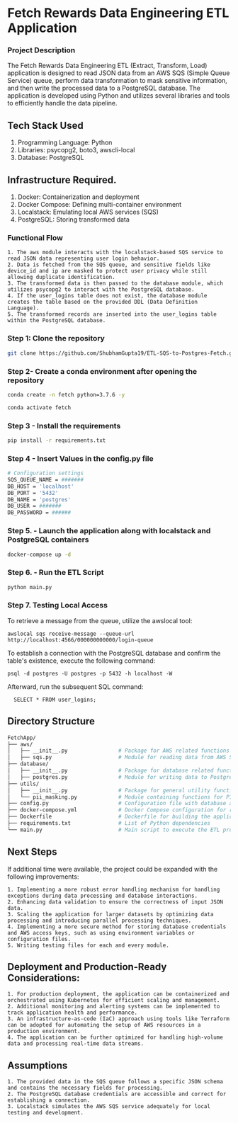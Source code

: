 # Fetch Rewards Data Engineering ETL Application
### Project Description
The Fetch Rewards Data Engineering ETL (Extract, Transform, Load) application is designed to read JSON data from an AWS SQS (Simple Queue Service) queue, perform data transformation to mask sensitive information, and then write the processed data to a PostgreSQL database. The application is developed using Python and utilizes several libraries and tools to efficiently handle the data pipeline.

## Tech Stack Used
  1. Programming Language: Python
  2. Libraries: psycopg2, boto3, awscli-local
  3. Database: PostgreSQL
    
## Infrastructure Required.

  1. Docker: Containerization and deployment
  2. Docker Compose: Defining multi-container environment
  3. Localstack: Emulating local AWS services (SQS)
  4. PostgreSQL: Storing transformed data

### Functional Flow

    1. The aws module interacts with the localstack-based SQS service to read JSON data representing user login behavior.
    2. Data is fetched from the SQS queue, and sensitive fields like device_id and ip are masked to protect user privacy while still allowing duplicate identification.
    3. The transformed data is then passed to the database module, which utilizes psycopg2 to interact with the PostgreSQL database.
    4. If the user_logins table does not exist, the database module creates the table based on the provided DDL (Data Definition Language).
    5. The transformed records are inserted into the user_logins table within the PostgreSQL database.


### Step 1: Clone the repository
```bash
git clone https://github.com/ShubhamGupta19/ETL-SQS-to-Postgres-Fetch.git
```

### Step 2- Create a conda environment after opening the repository

```bash
conda create -n fetch python=3.7.6 -y
```

```bash
conda activate fetch
```

### Step 3 - Install the requirements
```bash
pip install -r requirements.txt
```

### Step 4 - Insert Values in the config.py file
```bash
# Configuration settings
SQS_QUEUE_NAME = #######
DB_HOST = 'localhost'
DB_PORT = '5432'
DB_NAME = 'postgres'
DB_USER = #######
DB_PASSWORD = ######

```

### Step 5. - Launch the application along with localstack and PostgreSQL containers 
```bash
docker-compose up -d
```

### Step 6. - Run the ETL Script
```bash
python main.py
```
### Step 7. Testing Local Access
To retrieve a message from the queue, utilize the awslocal tool:
  ```
  awslocal sqs receive-message --queue-url http://localhost:4566/000000000000/login-queue
  ```
To establish a connection with the PostgreSQL database and confirm the table's existence, execute the following command:
  ```
  psql -d postgres -U postgres -p 5432 -h localhost -W
  ```
Afterward, run the subsequent SQL command:
```
  SELECT * FROM user_logins;
  ```


## Directory Structure
```bash
FetchApp/
├── aws/
│   ├── __init__.py                # Package for AWS related functions and utilities
│   ├── sqs.py                     # Module for reading data from AWS SQS Queue
├── database/
│   ├── __init__.py                # Package for database related functions and utilities
│   ├── postgres.py                # Module for writing data to PostgreSQL database
├── utils/
│   ├── __init__.py                # Package for general utility functions
│   └── pii_masking.py             # Module containing functions for PII masking
├── config.py                      # Configuration file with database and AWS settings
├── docker-compose.yml             # Docker Compose configuration for running test environment
├── Dockerfile                     # Dockerfile for building the application image
├── requirements.txt               # List of Python dependencies
└── main.py                        # Main script to execute the ETL process


```

## Next Steps
If additional time were available, the project could be expanded with the following improvements:

    1. Implementing a more robust error handling mechanism for handling exceptions during data processing and database interactions.
    2. Enhancing data validation to ensure the correctness of input JSON data.
    3. Scaling the application for larger datasets by optimizing data processing and introducing parallel processing techniques.
    4. Implementing a more secure method for storing database credentials and AWS access keys, such as using environment variables or configuration files.
    5. Writing testing files for each and every module.

## Deployment and Production-Ready Considerations:

    1. For production deployment, the application can be containerized and orchestrated using Kubernetes for efficient scaling and management.
    2. Additional monitoring and alerting systems can be implemented to track application health and performance.
    3. An infrastructure-as-code (IaC) approach using tools like Terraform can be adopted for automating the setup of AWS resources in a production environment.
    4. The application can be further optimized for handling high-volume data and processing real-time data streams.

## Assumptions
    1. The provided data in the SQS queue follows a specific JSON schema and contains the necessary fields for processing.
    2. The PostgreSQL database credentials are accessible and correct for establishing a connection.
    3. Localstack simulates the AWS SQS service adequately for local testing and development.
    

